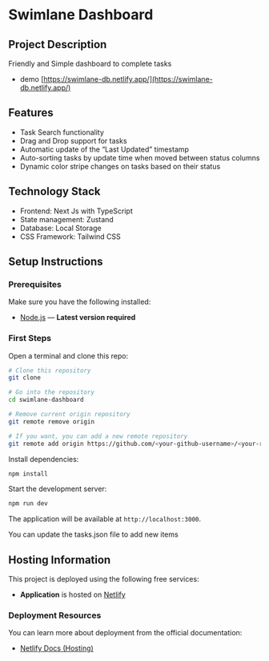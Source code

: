 # Swimlane Dashboard

## Project Description

Friendly and Simple dashboard to complete tasks

-  demo [https://swimlane-db.netlify.app/](https://swimlane-db.netlify.app/)


## Features

- Task Search functionality
- Drag and Drop support for tasks
- Automatic update of the “Last Updated” timestamp
- Auto-sorting tasks by update time when moved between status columns
- Dynamic color stripe changes on tasks based on their status



## Technology Stack
- Frontend: Next Js with TypeScript
- State management: Zustand
- Database: Local Storage 
- CSS Framework: Tailwind CSS


## Setup Instructions

### Prerequisites

Make sure you have the following installed:


- [Node.js](https://nodejs.org/)  — **Latest version required**



### First Steps

Open a terminal and clone this repo:

```bash
# Clone this repository
git clone 

# Go into the repository
cd swimlane-dashboard

# Remove current origin repository
git remote remove origin

# If you want, you can add a new remote repository
git remote add origin https://github.com/<your-github-username>/<your-repo-name>.git
```


Install dependencies:

   ```bash
   npm install
   ```

Start the development server:

   ```bash
   npm run dev
   ```

The application will be available at `http://localhost:3000`.

You can update the tasks.json file to add new items  



## Hosting Information

This project is deployed using the following free services:

- **Application** is hosted on [Netlify](https://www.netlify.com/)


###  Deployment Resources

You can learn more about deployment from the official documentation:

- [Netlify Docs (Hosting)](https://docs.netlify.com/)



